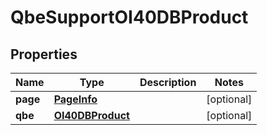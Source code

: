 
# QbeSupportOI40DBProduct

## Properties
Name | Type | Description | Notes
------------ | ------------- | ------------- | -------------
**page** | [**PageInfo**](PageInfo.md) |  |  [optional]
**qbe** | [**OI40DBProduct**](OI40DBProduct.md) |  |  [optional]




